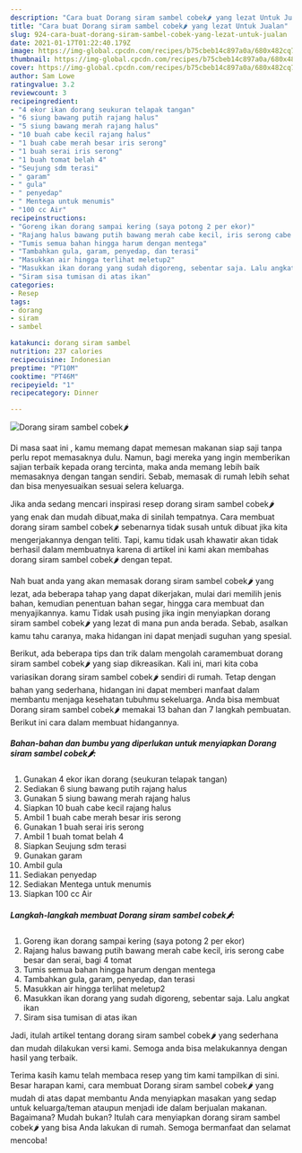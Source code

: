 ```yaml
---
description: "Cara buat Dorang siram sambel cobek🌶 yang lezat Untuk Jualan"
title: "Cara buat Dorang siram sambel cobek🌶 yang lezat Untuk Jualan"
slug: 924-cara-buat-dorang-siram-sambel-cobek-yang-lezat-untuk-jualan
date: 2021-01-17T01:22:40.179Z
image: https://img-global.cpcdn.com/recipes/b75cbeb14c897a0a/680x482cq70/dorang-siram-sambel-cobek🌶-foto-resep-utama.jpg
thumbnail: https://img-global.cpcdn.com/recipes/b75cbeb14c897a0a/680x482cq70/dorang-siram-sambel-cobek🌶-foto-resep-utama.jpg
cover: https://img-global.cpcdn.com/recipes/b75cbeb14c897a0a/680x482cq70/dorang-siram-sambel-cobek🌶-foto-resep-utama.jpg
author: Sam Lowe
ratingvalue: 3.2
reviewcount: 3
recipeingredient:
- "4 ekor ikan dorang seukuran telapak tangan"
- "6 siung bawang putih rajang halus"
- "5 siung bawang merah rajang halus"
- "10 buah cabe kecil rajang halus"
- "1 buah cabe merah besar iris serong"
- "1 buah serai iris serong"
- "1 buah tomat belah 4"
- "Seujung sdm terasi"
- " garam"
- " gula"
- " penyedap"
- " Mentega untuk menumis"
- "100 cc Air"
recipeinstructions:
- "Goreng ikan dorang sampai kering (saya potong 2 per ekor)"
- "Rajang halus bawang putih bawang merah cabe kecil, iris serong cabe besar dan serai, bagi 4 tomat"
- "Tumis semua bahan hingga harum dengan mentega"
- "Tambahkan gula, garam, penyedap, dan terasi"
- "Masukkan air hingga terlihat meletup2"
- "Masukkan ikan dorang yang sudah digoreng, sebentar saja. Lalu angkat ikan"
- "Siram sisa tumisan di atas ikan"
categories:
- Resep
tags:
- dorang
- siram
- sambel

katakunci: dorang siram sambel 
nutrition: 237 calories
recipecuisine: Indonesian
preptime: "PT10M"
cooktime: "PT46M"
recipeyield: "1"
recipecategory: Dinner

---
```



![Dorang siram sambel cobek🌶](https://img-global.cpcdn.com/recipes/b75cbeb14c897a0a/680x482cq70/dorang-siram-sambel-cobek🌶-foto-resep-utama.jpg)

Di masa  saat ini , kamu memang dapat memesan makanan siap saji tanpa perlu repot memasaknya dulu. Namun, bagi mereka yang ingin memberikan sajian terbaik kepada orang tercinta, maka anda memang lebih baik memasaknya dengan tangan sendiri. Sebab, memasak di rumah lebih sehat dan bisa menyesuaikan sesuai selera keluarga.

Jika anda sedang mencari inspirasi resep dorang siram sambel cobek🌶 yang enak dan mudah dibuat,maka di sinilah tempatnya. Cara membuat dorang siram sambel cobek🌶  sebenarnya tidak susah untuk dibuat jika kita mengerjakannya dengan teliti. Tapi, kamu tidak usah khawatir akan tidak berhasil dalam membuatnya 
karena di artikel ini kami akan membahas dorang siram sambel cobek🌶 dengan tepat.  



Nah buat anda yang akan memasak dorang siram sambel cobek🌶 yang lezat, ada beberapa tahap yang dapat dikerjakan, mulai dari memilih jenis bahan, kemudian penentuan bahan segar, hingga cara membuat dan menyajikannya. kamu Tidak usah pusing jika ingin menyiapkan dorang siram sambel cobek🌶 yang lezat di mana pun anda berada. Sebab, asalkan kamu  tahu caranya, maka hidangan ini dapat menjadi suguhan yang spesial.

Berikut, ada beberapa tips dan trik dalam mengolah caramembuat dorang siram sambel cobek🌶 yang siap dikreasikan. Kali ini, mari kita coba variasikan dorang siram sambel cobek🌶 sendiri di rumah. Tetap dengan bahan yang sederhana, hidangan ini dapat memberi manfaat dalam membantu menjaga kesehatan tubuhmu sekeluarga. Anda bisa membuat Dorang siram sambel cobek🌶 memakai 13 bahan dan 7 langkah pembuatan. Berikut ini cara dalam membuat hidangannya.

<!--inarticleads1-->

##### Bahan-bahan dan bumbu yang diperlukan untuk menyiapkan Dorang siram sambel cobek🌶:

1. Gunakan 4 ekor ikan dorang (seukuran telapak tangan)
1. Sediakan 6 siung bawang putih rajang halus
1. Gunakan 5 siung bawang merah rajang halus
1. Siapkan 10 buah cabe kecil rajang halus
1. Ambil 1 buah cabe merah besar iris serong
1. Gunakan 1 buah serai iris serong
1. Ambil 1 buah tomat belah 4
1. Siapkan Seujung sdm terasi
1. Gunakan  garam
1. Ambil  gula
1. Sediakan  penyedap
1. Sediakan  Mentega untuk menumis
1. Siapkan 100 cc Air




<!--inarticleads2-->

##### Langkah-langkah membuat Dorang siram sambel cobek🌶:

1. Goreng ikan dorang sampai kering (saya potong 2 per ekor)
1. Rajang halus bawang putih bawang merah cabe kecil, iris serong cabe besar dan serai, bagi 4 tomat
1. Tumis semua bahan hingga harum dengan mentega
1. Tambahkan gula, garam, penyedap, dan terasi
1. Masukkan air hingga terlihat meletup2
1. Masukkan ikan dorang yang sudah digoreng, sebentar saja. Lalu angkat ikan
1. Siram sisa tumisan di atas ikan




Jadi, itulah artikel tentang  dorang siram sambel cobek🌶  yang sederhana dan mudah dilakukan versi kami. Semoga anda bisa melakukannya dengan hasil yang terbaik. 

Terima kasih kamu telah membaca resep yang tim kami tampilkan di sini. Besar harapan kami, cara membuat  Dorang siram sambel cobek🌶 yang mudah di atas dapat membantu Anda menyiapkan masakan yang sedap untuk keluarga/teman ataupun menjadi ide dalam berjualan makanan. Bagaimana? Mudah bukan? Itulah cara menyiapkan dorang siram sambel cobek🌶 yang bisa Anda lakukan di rumah. Semoga bermanfaat dan selamat mencoba!

